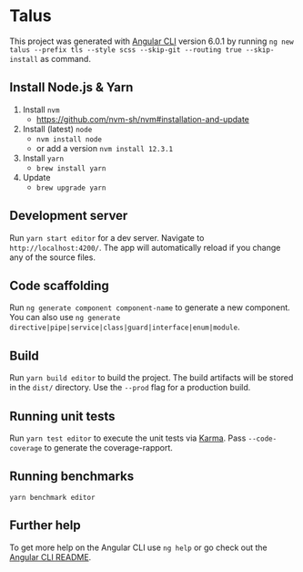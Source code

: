 # Talus

This project was generated with [Angular CLI](https://github.com/angular/angular-cli) version 6.0.1 by running `ng new talus --prefix tls --style scss --skip-git --routing true --skip-install` as command.

## Install Node.js & Yarn

1. Install `nvm`
   - https://github.com/nvm-sh/nvm#installation-and-update
2. Install (latest) `node`
   - `nvm install node`
   - or add a version `nvm install 12.3.1`
3. Install `yarn`
   - `brew install yarn`
4. Update
   - `brew upgrade yarn`

## Development server

Run `yarn start editor` for a dev server. Navigate to `http://localhost:4200/`. The app will automatically reload if you change any of the source files.

## Code scaffolding

Run `ng generate component component-name` to generate a new component. You can also use `ng generate directive|pipe|service|class|guard|interface|enum|module`.

## Build

Run `yarn build editor` to build the project. The build artifacts will be stored in the `dist/` directory. Use the `--prod` flag for a production build.

## Running unit tests

Run `yarn test editor` to execute the unit tests via [Karma](https://karma-runner.github.io). Pass `--code-coverage` to generate the coverage-rapport.

## Running benchmarks

`yarn benchmark editor`

## Further help

To get more help on the Angular CLI use `ng help` or go check out the [Angular CLI README](https://github.com/angular/angular-cli/blob/master/README.md).
